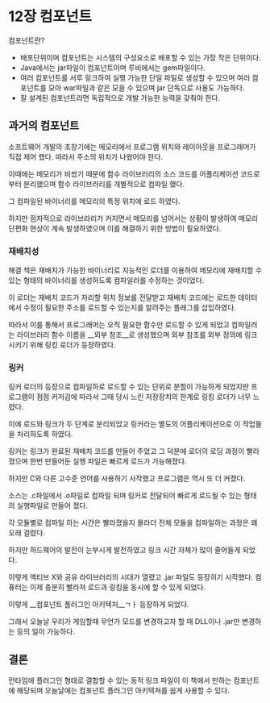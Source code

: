 # 12장 컴포넌트

컴포넌트란?

- 배포단위이며 컴포넌트는 시스템의 구성요소로 배포할 수 있는 가장 작은 단위이다.
- Java에서는 jar파일이 컴포넌트이며 루비에서는 gem파일이다.
- 여러 컴포넌트를 서루 링크하여 실행 가능한 단일 파일로 생성할 수 있으며 여러 컴포넌트를 모아 war파일과 같은 모을 수 있으며 jar 단독으로 사용도 가능하다.
- 잘 설계된 컴포넌트라면 독립적으로 개발 가능한 능력을 갖춰야 한다.

## 과거의 컴포넌트

소프트웨어 개발의 초창기에는 메모리에서 프로그램 위치와 레이아웃을 프로그래머가 직접 제어 했다. 따라서 주소의 위치가 나왔어야 한다.

이때에는 메모리가 비쌌기 때문에 함수 라이브러리의 소스 코드를 어플리케이션 코드로부터 분리했으며 함수 라이브러리를 개별적으로 컴파일 했다.

그 컴파일된 바이너리를 메모리의 특정 위치에 로드 하였다.

하지만 점차적으로 라이브라리가 커지면서 메모리를 넘어서는 상황이 발생하여 메모리 단편화 현상이 계속 발생하였으며 이를 해결하기 위한 방법이 필요하였다.

### 재배치성

해결 책은 재배치가 가능한 바이너리로 지능적인 로더를 이용하여 메모리에 재배치할 수 있는 형태의 바이너리를 생성하도록 컴파일러를 수정하는 것이었다. 

이 로더는 재배치 코드가 자리할 위치 정보를 전달받고 재배치 코드에는 로드한 데이터에서 수정이 필요한 주소를 로드할 수 있는지를 알려주는 플래그를 삽입하였다.

따라서 이를 통해서 프로그래머는 오직 필요한 함수만 로드할 수 있게 되었고 컴파일러는 라이브러리 함수 이름을 __외부 참조__로 생성했으며 외부 참조를 외부 정의에 링크시키기 위해 링킹 로더가 등장하였다.

### 링커

링커 로더의 등장으로 컴파일하로 로드할 수 있는 단위로 분할이 가능하게 되었지만 프로그램이 점점 커저감에 따라서 그때 당시 느린 저장장치의 한계로 링킹 로더가 너무 느렸다.

이에 로드와 링크가 두 단계로 분리되었고 링커라는 별도의 어플리케이션으로 이 작업들을 처리하도록 하였다.

링커는 링크가 완료된 재배치 코드를 만들어 주었고 그 덕분에 로더의 로딩 과정이 빨라졌으며 한번 만들어둔 실행 파일은 빠르게 로드가 가능해졌다.

하지만 C와 다른 고수준 언어를 사용하기 사작했고 프로그램은 역시 또 더 커졌다. 

소스는 .c파일에서 .o파일로 컴파일 되며 링커로 전달되어 빠르게 로드될 수 있는 형태의 실행파일로 만들어 졌다.

각 모듈별로 컴파일 하는 시간은 빨라졌을지 몰라더 전체 모듈을 컴파일하는 과정은 꽤 오래 걸렸다.

하지만 하드웨어의 발전이 눈부시게 발전하였고 링크 시간 자체가 많이 줄어들게 되었다.

이렇게 액티브 X와 공유 라이브러리의 시대가 열렸고 .jar 파일도 등장히기 시작했다. 컴퓨터는 이제 충분히 빨라져 로드과 링킹을 동시에 할 수 있게 되었다.

이렇게 __컴포넌트 플러그인 아키텍처__ㄱㅏ 등장하게 되었다.

그래서 오늘날 우리가 게임할때 무언가 모드를 변경하고자 할 때 DLL이나 .jar만 변경하는 등의 일이 가능하다.

## 결론

런타임에 플러그인 형태로 결합할 수 있는 동적 링크 파일이 이 책에서 만하는 컴포넌트에 해당되며 오늘날에는 컴포넌트 플러그인 아키텍쳐를 쉽게 사용할 수 있다.